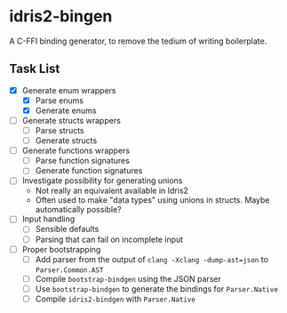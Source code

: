 # idris2-bingen
A C-FFI binding generator, to remove the tedium of writing boilerplate.

## Task List
- [x] Generate enum wrappers
  - [x] Parse enums
  - [x] Generate enums
- [ ] Generate structs wrappers
  - [ ] Parse structs
  - [ ] Generate structs
- [ ] Generate functions wrappers
  - [ ] Parse function signatures
  - [ ] Generate function signatures
- [ ] Investigate possibility for generating unions
  - Not really an equivalent available in Idris2
  - Often used to make "data types" using unions in structs. Maybe automatically possible?
- [ ] Input handling
  - [ ] Sensible defaults
  - [ ] Parsing that can fail on incomplete input
- [ ] Proper bootstrapping
  - [ ] Add parser from the output of `clang -Xclang -dump-ast=json` to `Parser.Common.AST`
  - [ ] Compile `bootstrap-bindgen` using the JSON parser
  - [ ] Use `bootstrap-bindgen` to generate the bindings for `Parser.Native`
  - [ ] Compile `idris2-bindgen` with `Parser.Native`
